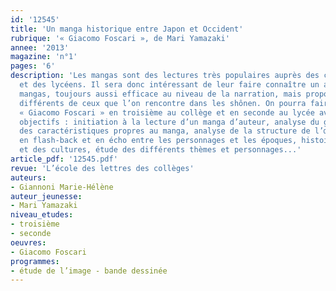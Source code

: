 ```yaml
---
id: '12545'
title: 'Un manga historique entre Japon et Occident'
rubrique: '« Giacomo Foscari », de Mari Yamazaki'
annee: '2013'
magazine: 'n°1'
pages: '6'
description: 'Les mangas sont des lectures très populaires auprès des collégiens
  et des lycéens. Il sera donc intéressant de leur faire connaître un autre type de
  mangas, toujours aussi efficace au niveau de la narration, mais proposant des thèmes
  différents de ceux que l’on rencontre dans les shônen. On pourra faire lire et étudier
  « Giacomo Foscari » en troisième au collège et en seconde au lycée avec de multiples
  objectifs : initiation à la lecture d’un manga d’auteur, analyse du graphisme et
  des caractéristiques propres au manga, analyse de la structure de l’œuvre construite
  en flash-back et en écho entre les personnages et les époques, histoire des arts
  et des cultures, étude des différents thèmes et personnages...'
article_pdf: '12545.pdf'
revue: 'L’école des lettres des collèges'
auteurs:
- Giannoni Marie-Hélène
auteur_jeunesse:
- Mari Yamazaki
niveau_etudes:
- troisième
- seconde
oeuvres:
- Giacomo Foscari
programmes:
- étude de l’image - bande dessinée
---
```

